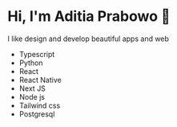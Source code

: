 # Hi, I'm Aditia Prabowo 👋

I like design and develop beautiful apps and web

* Typescript
* Python
* React
* React Native
* Next JS
* Node js
* Tailwind css
* Postgresql
